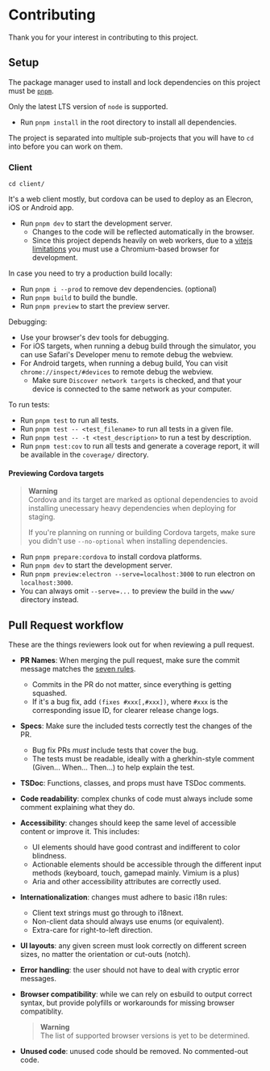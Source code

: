 # Contributing

Thank you for your interest in contributing to this project.

## Setup

The package manager used to install and lock dependencies on this project
must be [`pnpm`](https://pnpm.io/).

Only the latest LTS version of `node` is supported.

- Run `pnpm install` in the root directory to install all dependencies.

The project is separated into multiple sub-projects that you will have to
`cd` into before you can work on them.

### Client

```console
cd client/
```

It's a web client mostly, but cordova can be used to deploy as an Elecron,
iOS or Android app.

- Run `pnpm dev` to start the development server.
  - Changes to the code will be reflected automatically in the browser.
  - Since this project depends heavily on web workers, due to a [vitejs
    limitations][1] you must use a Chromium-based browser for development.

In case you need to try a production build locally:

- Run `pnpm i --prod` to remove dev dependencies. (optional)
- Run `pnpm build` to build the bundle.
- Run `pnpm preview` to start the preview server.

Debugging:

- Use your browser's dev tools for debugging.
- For iOS targets, when running a debug build through the simulator,
  you can use Safari's Developer menu to remote debug the webview.
- For Android targets, when running a debug build, You can visit
  `chrome://inspect/#devices` to remote debug the webview.
  - Make sure `Discover network targets` is checked, and that your
    device is connected to the same network as your computer.

To run tests:

- Run `pnpm test` to run all tests.
- Run `pnpm test -- <test_filename>` to run all tests in a given file.
- Run `pnpm test -- -t <test_description>` to run a test by description.
- Run `pnpm test:cov` to run all tests and generate a coverage report,
  it will be available in the `coverage/` directory.

[1]: https://vitejs.dev/guide/features.html#import-with-query-suffixes

#### Previewing Cordova targets

> **Warning**<br>
> Cordova and its target are marked as optional dependencies to avoid
> installing unecessary heavy dependencies when deploying for staging.
>
> If you're planning on running or building Cordova targets,
> make sure you didn't use `--no-optional` when installing dependencies.

- Run `pnpm prepare:cordova` to install cordova platforms.
- Run `pnpm dev` to start the development server.
- Run `pnpm preview:electron --serve=localhost:3000` to run electron
  on `localhost:3000`.
- You can always omit `--serve=...` to preview the build in
  the `www/` directory instead.

## Pull Request workflow

These are the things reviewers look out for when reviewing a pull request.

- **PR Names**: When merging the pull request, make sure the commit
  message matches the [seven rules](https://cbea.ms/git-commit/#seven-rules).

  - Commits in the PR do not matter, since everything is getting squashed.
  - If it's a bug fix, add `(fixes #xxx[,#xxx])`, where `#xxx` is the
    corresponding issue ID, for clearer release change logs.

- **Specs**: Make sure the included tests correctly test the changes of the PR.

  - Bug fix PRs _must_ include tests that cover the bug.
  - The tests must be readable, ideally with a gherkhin-style comment
    (Given... When... Then...) to help explain the test.

- **TSDoc**: Functions, classes, and props must have TSDoc comments.

- **Code readability**: complex chunks of code must always include
  some comment explaining what they do.

- **Accessibility**: changes should keep the same level of accessible
  content or improve it. This includes:

  - UI elements should have good contrast and indifferent to color
    blindness.
  - Actionable elements should be accessible through the different
    input methods (keyboard, touch, gamepad mainly. Vimium is a plus)
  - Aria and other accessibility attributes are correctly used.

- **Internationalization**: changes must adhere to basic i18n rules:

  - Client text strings must go through to i18next.
  - Non-client data should always use enums (or equivalent).
  - Extra-care for right-to-left direction.

- **UI layouts**: any given screen must look correctly on different
  screen sizes, no matter the orientation or cut-outs (notch).

- **Error handling**: the user should not have to deal with
  cryptic error messages.

- **Browser compatibility**: while we can rely on esbuild to output
  correct syntax, but provide polyfills or workarounds for
  missing browser compatiblity.

  > **Warning**<br>
  > The list of supported browser versions is yet to be determined.

- **Unused code**: unused code should be removed. No commented-out code.

